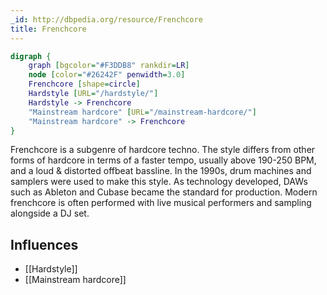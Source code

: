```yaml
---
_id: http://dbpedia.org/resource/Frenchcore
title: Frenchcore
---
```


```dot
digraph {
	graph [bgcolor="#F3DDB8" rankdir=LR]
	node [color="#26242F" penwidth=3.0]
	Frenchcore [shape=circle]
	Hardstyle [URL="/hardstyle/"]
	Hardstyle -> Frenchcore
	"Mainstream hardcore" [URL="/mainstream-hardcore/"]
	"Mainstream hardcore" -> Frenchcore
}
```

Frenchcore is a subgenre of hardcore techno. The style differs from other forms of hardcore in terms of a faster tempo, usually above 190-250 BPM, and a loud & distorted offbeat bassline. In the 1990s, drum machines and samplers were used to make this style. As technology developed, DAWs such as Ableton and Cubase became the standard for production. Modern frenchcore is often performed with live musical performers and sampling alongside a DJ set.

## Influences

- [[Hardstyle]]
- [[Mainstream hardcore]]
